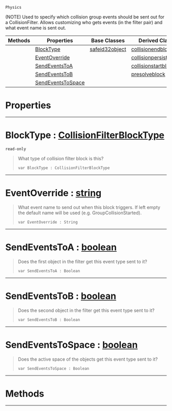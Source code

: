  `Physics`

(NOTE) Used to specify which collision group events should be sent out for a CollisionFilter. Allows customizing who gets events (in the filter pair) and what event name is sent out.

|Methods|Properties|Base Classes|Derived Classes|
|---|---|---|---|
| |[ BlockType](collisionfilterblock.md#blocktype-zilch-engine-do)|[safeid32object](safeid32object.md)|[collisionendblock](collisionendblock.md)|
| |[ EventOverride](collisionfilterblock.md#eventoverride-zilch-engin)| |[collisionpersistedblock](collisionpersistedblock.md)|
| |[ SendEventsToA](collisionfilterblock.md#sendeventstoa-zilch-engin)| |[collisionstartblock](collisionstartblock.md)|
| |[ SendEventsToB](collisionfilterblock.md#sendeventstob-zilch-engin)| |[presolveblock](presolveblock.md)|
| |[ SendEventsToSpace](collisionfilterblock.md#sendeventstospace-zilch-e)| | |


 #  Properties


---  
 #  BlockType : [CollisionFilterBlockType](../enum_reference.md#collisionfilterblocktype)

 `read-only`

> What type of collision filter block is this?
> ``` lang=cpp, name=Nada
> var BlockType : CollisionFilterBlockType


---  
 #  EventOverride : [string](../nada_base_types/string.md)

> What event name to send out when this block triggers. If left empty the default name will be used (e.g. GroupCollisionStarted).
> ``` lang=cpp, name=Nada
> var EventOverride : String


---  
 #  SendEventsToA : [boolean](../nada_base_types/boolean.md)

> Does the first object in the filter get this event type sent to it?
> ``` lang=cpp, name=Nada
> var SendEventsToA : Boolean


---  
 #  SendEventsToB : [boolean](../nada_base_types/boolean.md)

> Does the second object in the filter get this event type sent to it?
> ``` lang=cpp, name=Nada
> var SendEventsToB : Boolean


---  
 #  SendEventsToSpace : [boolean](../nada_base_types/boolean.md)

> Does the active space of the objects get this event type sent to it?
> ``` lang=cpp, name=Nada
> var SendEventsToSpace : Boolean


---  
 #  Methods


---  
 

 